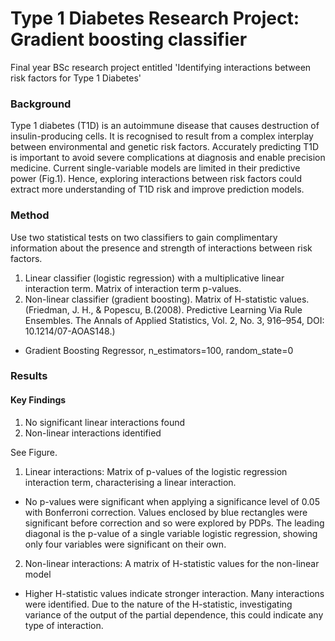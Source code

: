 # Type 1 Diabetes Research Project: Gradient boosting classifier
Final year BSc research project entitled 'Identifying interactions between risk factors for Type 1 Diabetes'

### Background  
Type 1 diabetes (T1D) is an autoimmune disease that causes destruction of insulin-producing cells. It is recognised to result from a complex interplay between environmental and genetic risk factors. Accurately predicting T1D is important to avoid severe complications at diagnosis and enable precision medicine. Current single-variable models are limited in their predictive power (Fig.1). Hence, exploring interactions between risk factors could extract more understanding of T1D risk and improve prediction models.

### Method 
Use two statistical tests on two classifiers to gain complimentary information about the presence and strength of interactions between risk factors. 

1. Linear classifier (logistic regression) with a multiplicative linear interaction term. Matrix of interaction term p-values.
2. Non-linear classifier (gradient boosting). Matrix of H-statistic values. (Friedman, J. H., & Popescu, B.(2008). Predictive Learning Via Rule Ensembles. The Annals of Applied Statistics, Vol. 2, No. 3, 916–954, DOI: 10.1214/07-AOAS148.) 
- Gradient Boosting Regressor, n_estimators=100, random_state=0

### Results 
#### Key Findings
1. No significant linear interactions found 
2. Non-linear interactions identified

See Figure. 
1. Linear interactions: Matrix of p-values of the logistic regression interaction term, characterising a linear interaction.
-  No p-values were significant when applying a significance level of 0.05 with Bonferroni 
correction. Values enclosed by blue rectangles were significant before correction and so were explored by PDPs. The leading diagonal is the 
p-value of a single variable logistic regression, showing only four variables were significant on their own.

2. Non-linear interactions: A matrix of H-statistic values for the non-linear model
- Higher H-statistic values indicate stronger interaction. Many interactions were identified. Due to the nature of the H-statistic, investigating 
variance of the output of the partial dependence, this could indicate any type of interaction. 




